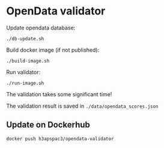 # OpenData validator

Update opendata database:

```shell
./db-update.sh
```

Build docker image (if not published):

```shell
./build-image.sh
```

Run validator:

```shell
./run-image.sh
```

The validation takes some significant time!

The validation result is saved in `./data/opendata_scores.json`

## Update on Dockerhub

```shell
docker push h3apspac3/opendata-validator
```